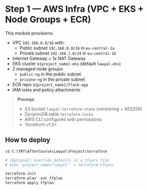 # Step 1 — AWS Infra (VPC + EKS + Node Groups + ECR)

This module provisions:
- VPC `192.168.0.0/16` with:
  - Public subnet `192.168.0.0/24` in `eu-central-1a`
  - Private subnet `192.168.1.0/24` in `eu-central-1b`
- Internet Gateway + 1x NAT Gateway
- EKS cluster `${project_name}-eks` (default `lawyal-eks`)
- 2 managed node groups:
  - `public-ng` in the public subnet
  - `private-ng` in the private subnet
- ECR repo `${project_name}/flask-app`
- IAM roles and policy attachments

> **Prereqs**:  
> - S3 bucket `lawyal-terraform-state` (versioning + AES256)  
> - DynamoDB table `terraform-locks`  
> - AWS CLI configured with permissions  
> - Terraform v1.5+  

## How to deploy

```powershell
cd C:\TRT\AfterCourse\Lawyal\Project\terraform

# (Optional) override defaults in a tfvars file
# echo 'project_name="lawyal"' > terraform.tfvars

terraform init
terraform plan -out tfplan
terraform apply tfplan
